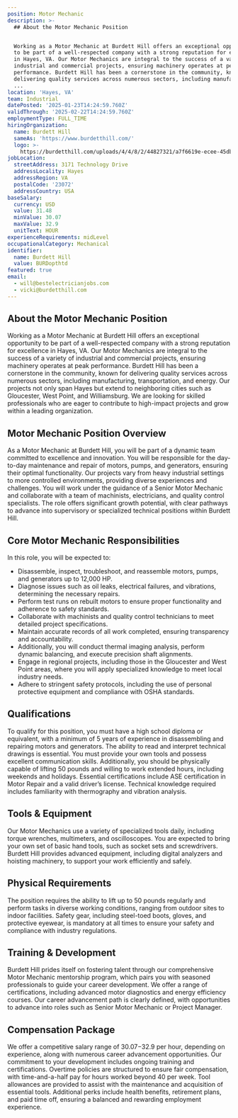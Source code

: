 ```yaml
---
position: Motor Mechanic
description: >-
  ## About the Motor Mechanic Position


  Working as a Motor Mechanic at Burdett Hill offers an exceptional opportunity
  to be part of a well-respected company with a strong reputation for excellence
  in Hayes, VA. Our Motor Mechanics are integral to the success of a variety of
  industrial and commercial projects, ensuring machinery operates at peak
  performance. Burdett Hill has been a cornerstone in the community, known for
  delivering quality services across numerous sectors, including manufacturing,
  ...
location: 'Hayes, VA'
team: Industrial
datePosted: '2025-01-23T14:24:59.760Z'
validThrough: '2025-02-22T14:24:59.760Z'
employmentType: FULL_TIME
hiringOrganization:
  name: Burdett Hill
  sameAs: 'https://www.burdetthill.com/'
  logo: >-
    https://burdetthill.com/uploads/4/4/8/2/44827321/a7f6619e-ecee-45db-ac13-7b1bffe6602c-4-5005-c.jpeg
jobLocation:
  streetAddress: 3171 Technology Drive
  addressLocality: Hayes
  addressRegion: VA
  postalCode: '23072'
  addressCountry: USA
baseSalary:
  currency: USD
  value: 31.48
  minValue: 30.07
  maxValue: 32.9
  unitText: HOUR
experienceRequirements: midLevel
occupationalCategory: Mechanical
identifier:
  name: Burdett Hill
  value: BURDopthtd
featured: true
email:
  - will@bestelectricianjobs.com
  - vicki@burdetthill.com
---
```




## About the Motor Mechanic Position

Working as a Motor Mechanic at Burdett Hill offers an exceptional opportunity to be part of a well-respected company with a strong reputation for excellence in Hayes, VA. Our Motor Mechanics are integral to the success of a variety of industrial and commercial projects, ensuring machinery operates at peak performance. Burdett Hill has been a cornerstone in the community, known for delivering quality services across numerous sectors, including manufacturing, transportation, and energy. Our projects not only span Hayes but extend to neighboring cities such as Gloucester, West Point, and Williamsburg. We are looking for skilled professionals who are eager to contribute to high-impact projects and grow within a leading organization.

## Motor Mechanic Position Overview

As a Motor Mechanic at Burdett Hill, you will be part of a dynamic team committed to excellence and innovation. You will be responsible for the day-to-day maintenance and repair of motors, pumps, and generators, ensuring their optimal functionality. Our projects vary from heavy industrial settings to more controlled environments, providing diverse experiences and challenges. You will work under the guidance of a Senior Motor Mechanic and collaborate with a team of machinists, electricians, and quality control specialists. The role offers significant growth potential, with clear pathways to advance into supervisory or specialized technical positions within Burdett Hill.

## Core Motor Mechanic Responsibilities

In this role, you will be expected to:

- Disassemble, inspect, troubleshoot, and reassemble motors, pumps, and generators up to 12,000 HP.
- Diagnose issues such as oil leaks, electrical failures, and vibrations, determining the necessary repairs.
- Perform test runs on rebuilt motors to ensure proper functionality and adherence to safety standards.
- Collaborate with machinists and quality control technicians to meet detailed project specifications.
- Maintain accurate records of all work completed, ensuring transparency and accountability.
- Additionally, you will conduct thermal imaging analysis, perform dynamic balancing, and execute precision shaft alignments.
- Engage in regional projects, including those in the Gloucester and West Point areas, where you will apply specialized knowledge to meet local industry needs.
- Adhere to stringent safety protocols, including the use of personal protective equipment and compliance with OSHA standards.

## Qualifications

To qualify for this position, you must have a high school diploma or equivalent, with a minimum of 5 years of experience in disassembling and repairing motors and generators. The ability to read and interpret technical drawings is essential. You must provide your own tools and possess excellent communication skills. Additionally, you should be physically capable of lifting 50 pounds and willing to work extended hours, including weekends and holidays. Essential certifications include ASE certification in Motor Repair and a valid driver’s license. Technical knowledge required includes familiarity with thermography and vibration analysis.

## Tools & Equipment

Our Motor Mechanics use a variety of specialized tools daily, including torque wrenches, multimeters, and oscilloscopes. You are expected to bring your own set of basic hand tools, such as socket sets and screwdrivers. Burdett Hill provides advanced equipment, including digital analyzers and hoisting machinery, to support your work efficiently and safely.

## Physical Requirements

The position requires the ability to lift up to 50 pounds regularly and perform tasks in diverse working conditions, ranging from outdoor sites to indoor facilities. Safety gear, including steel-toed boots, gloves, and protective eyewear, is mandatory at all times to ensure your safety and compliance with industry regulations.

## Training & Development

Burdett Hill prides itself on fostering talent through our comprehensive Motor Mechanic mentorship program, which pairs you with seasoned professionals to guide your career development. We offer a range of certifications, including advanced motor diagnostics and energy efficiency courses. Our career advancement path is clearly defined, with opportunities to advance into roles such as Senior Motor Mechanic or Project Manager.

## Compensation Package

We offer a competitive salary range of $30.07-$32.9 per hour, depending on experience, along with numerous career advancement opportunities. Our commitment to your development includes ongoing training and certifications. Overtime policies are structured to ensure fair compensation, with time-and-a-half pay for hours worked beyond 40 per week. Tool allowances are provided to assist with the maintenance and acquisition of essential tools. Additional perks include health benefits, retirement plans, and paid time off, ensuring a balanced and rewarding employment experience.